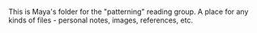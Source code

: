 This is Maya's folder for the "patterning" reading group. A place for any kinds of files - personal notes, images, references, etc.
